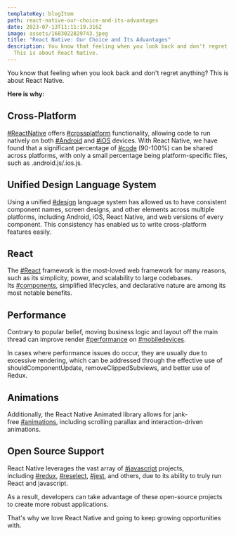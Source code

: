 ```yaml
---
templateKey: blogItem
path: react-native-our-choice-and-its-advantages
date: 2023-07-13T11:11:19.316Z
image: assets/1683022829743.jpeg
title: "React Native: Our Choice and Its Advantages"
description: You know that feeling when you look back and don't regret anything?
  This is about React Native.
---
```

You know that feeling when you look back and don't regret anything? This is about React Native. 

**Here is why:**

## Cross-Platform

[\#ReactNative](https://www.linkedin.com/feed/hashtag/?keywords=reactnative&highlightedUpdateUrns=urn%3Ali%3Aactivity%3A7059109394487107584) offers [\#crossplatform](https://www.linkedin.com/feed/hashtag/?keywords=crossplatform&highlightedUpdateUrns=urn%3Ali%3Aactivity%3A7059109394487107584) functionality, allowing code to run natively on both [\#Android](https://www.linkedin.com/feed/hashtag/?keywords=android&highlightedUpdateUrns=urn%3Ali%3Aactivity%3A7059109394487107584) and [\#iOS](https://www.linkedin.com/feed/hashtag/?keywords=ios&highlightedUpdateUrns=urn%3Ali%3Aactivity%3A7059109394487107584) devices. With React Native, we have found that a significant percentage of [\#code](https://www.linkedin.com/feed/hashtag/?keywords=code&highlightedUpdateUrns=urn%3Ali%3Aactivity%3A7059109394487107584) (90-100%) can be shared across platforms, with only a small percentage being platform-specific files, such as .android.js/.ios.js.

## Unified Design Language System

Using a unified [\#design](https://www.linkedin.com/feed/hashtag/?keywords=design&highlightedUpdateUrns=urn%3Ali%3Aactivity%3A7059109394487107584) language system has allowed us to have consistent component names, screen designs, and other elements across multiple platforms, including Android, iOS, React Native, and web versions of every component. This consistency has enabled us to write cross-platform features easily.

## React 

The [\#React](https://www.linkedin.com/feed/hashtag/?keywords=react&highlightedUpdateUrns=urn%3Ali%3Aactivity%3A7059109394487107584) framework is the most-loved web framework for many reasons, such as its simplicity, power, and scalability to large codebases. Its [\#components](https://www.linkedin.com/feed/hashtag/?keywords=components&highlightedUpdateUrns=urn%3Ali%3Aactivity%3A7059109394487107584), simplified lifecycles, and declarative nature are among its most notable benefits.

## Performance

Contrary to popular belief, moving business logic and layout off the main thread can improve render [\#performance](https://www.linkedin.com/feed/hashtag/?keywords=performance&highlightedUpdateUrns=urn%3Ali%3Aactivity%3A7059109394487107584) on [\#mobiledevices](https://www.linkedin.com/feed/hashtag/?keywords=mobiledevices&highlightedUpdateUrns=urn%3Ali%3Aactivity%3A7059109394487107584).

 In cases where performance issues do occur, they are usually due to excessive rendering, which can be addressed through the effective use of shouldComponentUpdate, removeClippedSubviews, and better use of Redux.

## Animations

Additionally, the React Native Animated library allows for jank-free [\#animations](https://www.linkedin.com/feed/hashtag/?keywords=animations&highlightedUpdateUrns=urn%3Ali%3Aactivity%3A7059109394487107584), including scrolling parallax and interaction-driven animations.

## Open Source Support

React Native leverages the vast array of [\#javascript](https://www.linkedin.com/feed/hashtag/?keywords=javascript&highlightedUpdateUrns=urn%3Ali%3Aactivity%3A7059109394487107584) projects, including [\#redux](https://www.linkedin.com/feed/hashtag/?keywords=redux&highlightedUpdateUrns=urn%3Ali%3Aactivity%3A7059109394487107584), [\#reselect](https://www.linkedin.com/feed/hashtag/?keywords=reselect&highlightedUpdateUrns=urn%3Ali%3Aactivity%3A7059109394487107584), [\#jest](https://www.linkedin.com/feed/hashtag/?keywords=jest&highlightedUpdateUrns=urn%3Ali%3Aactivity%3A7059109394487107584), and others, due to its ability to truly run React and javascript. 

As a result, developers can take advantage of these open-source projects to create more robust applications.

That's why we love React Native and going to keep growing opportunities with.
